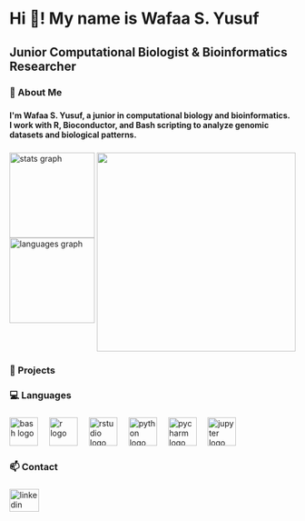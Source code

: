 <h1 align="left">Hi 👋! My name is Wafaa S. Yusuf</h1>

###

<h2 align="left">Junior Computational Biologist & Bioinformatics Researcher</h2>

###

<h3 align="left">🔬 About Me</h3>

###

<h4 align="left">I'm Wafaa S. Yusuf, a junior in computational biology and bioinformatics.<br>I work with R, Bioconductor, and Bash scripting to analyze genomic datasets and biological patterns.</h4>

###

<img align="right" height="350" src="https://media3.giphy.com/media/v1.Y2lkPTc5MGI3NjExc3oybmY1eXI4MjRhYzJhcXdlN3RoM25wMWhkem14MWpzb3kxajdybyZlcD12MV9pbnRlcm5hbF9naWZfYnlfaWQmY3Q9Zw/YRzQnWzbn4WIxd3ZYx/giphy.gif"  />

###

<div align="left">
  <img src="https://github-readme-stats.vercel.app/api?username=wafaayusuf32&hide_title=false&hide_rank=false&show_icons=true&include_all_commits=true&count_private=true&disable_animations=false&theme=aura&locale=en&hide_border=false" height="150" alt="stats graph"  />
  <img src="https://github-readme-stats.vercel.app/api/top-langs?username=wafaayusuf32&locale=en&hide_title=false&layout=compact&card_width=320&langs_count=5&theme=aura&hide_border=false" height="150" alt="languages graph"  />
</div>

###

<br clear="both">

<h3 align="left">📁 Projects</h3>

###

<h3 align="left">💻 Languages</h3>

###

<div align="left">
  <img src="https://cdn.jsdelivr.net/gh/devicons/devicon/icons/bash/bash-original.svg" height="50" alt="bash logo"  />
  <img width="12" />
  <img src="https://cdn.jsdelivr.net/gh/devicons/devicon/icons/r/r-original.svg" height="50" alt="r logo"  />
  <img width="12" />
  <img src="https://cdn.jsdelivr.net/gh/devicons/devicon/icons/rstudio/rstudio-original.svg" height="50" alt="rstudio logo"  />
  <img width="12" />
  <img src="https://cdn.jsdelivr.net/gh/devicons/devicon/icons/python/python-original.svg" height="50" alt="python logo"  />
  <img width="12" />
  <img src="https://cdn.jsdelivr.net/gh/devicons/devicon/icons/pycharm/pycharm-original.svg" height="50" alt="pycharm logo"  />
  <img width="12" />
  <img src="https://cdn.jsdelivr.net/gh/devicons/devicon/icons/jupyter/jupyter-original.svg" height="50" alt="jupyter logo"  />
</div>

###

<h3 align="left">📫 Contact</h3>

###

<div align="left">
  <a href="https://www.linkedin.com/in/wafaasemhan/" target="_blank">
    <img src="https://raw.githubusercontent.com/maurodesouza/profile-readme-generator/master/src/assets/icons/social/linkedin/default.svg" width="52" height="40" alt="linkedin logo"  />
  </a>
</div>

###

